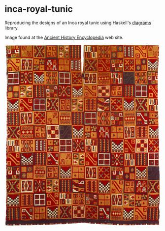 # inca-royal-tunic
Reproducing the designs of an Inca royal tunic using Haskell's [diagrams](http://projects.haskell.org/diagrams/) library.

Image found at the [Ancient History Encyclopedia](http://www.ancient.eu/image/3557/) web site.

![Tunic image](/tunic.png?raw=true "Tunic image")

